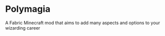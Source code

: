 # Polymagia
A Fabric Minecraft mod that aims to add many aspects and options to your wizarding career
